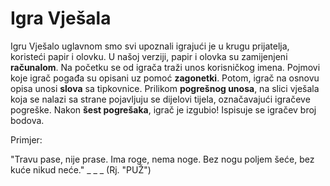 # Igra Vješala
Igru Vješalo uglavnom smo svi upoznali igrajući je u krugu prijatelja, koristeći papir i olovku. U našoj verziji, papir i olovka su zamijenjeni **računalom**. Na početku se od igrača traži unos korisničkog imena. Pojmovi koje igrač pogađa su opisani uz pomoć **zagonetki**. Potom, igrač na osnovu opisa unosi **slova** sa tipkovnice. Prilikom **pogrešnog unosa**, na slici vješala koja se nalazi sa strane pojavljuju se dijelovi tijela, označavajući igračeve pogreške. Nakon **šest pogrešaka**, igrač je izgubio! Ispisuje se igračev broj bodova.

Primjer:

"Travu pase, nije prase. Ima roge, nema noge. Bez nogu poljem šeće, bez kuće nikud neće." _ _ _
(Rj. "PUŽ")
